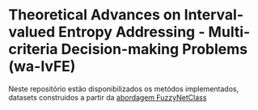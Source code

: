 # Theoretical Advances on Interval-valued Entropy Addressing - Multi-criteria Decision-making Problems (wa-IvFE)

Neste repositório estão disponibilizados os metódos implementados, datasets construidos a partir da [abordagem FuzzyNetClass](http://guaiaca.ufpel.edu.br:8080/handle/prefix/9238)
